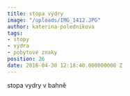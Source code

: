 ```yaml
---
title: stopa vydry
image: "/uploads/IMG_1412.JPG"
author: katerina-polednikova
tags:
- stopy
- vydra
- pobytové znaky
position: 26
date: 2016-04-30 12:18:40.000000000 Z
---
```

stopa vydry v bahně

